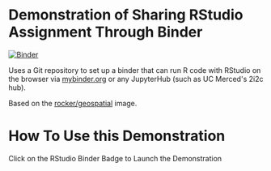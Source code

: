 # Demonstration of Sharing RStudio Assignment Through Binder 

[![Binder](https://mybinder.org/badge_logo.svg)](https://mybinder.org/v2/gh/dhard/data_visualization_binder_demo/HEAD?urlpath=rstudio)

Uses a Git repository to set up a binder that can run R code with RStudio on
the browser via [mybinder.org](https://mybinder.org) or any JupyterHub (such as UC Merced's 2i2c hub).

Based on the [rocker/geospatial](https://hub.docker.com/r/rocker/geospatial)
image.

# How To Use this Demonstration

Click on the RStudio Binder Badge to Launch the Demonstration
